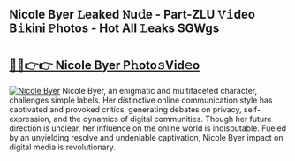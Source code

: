 ## Nicole Byer 𝙻eaked 𝙽u𝚍e - Part-ZLU 𝚅𝚒deo B𝚒kini 𝙿hotos - Hot All 𝙻eaks SGWgs

# <h2><a href="http://ld2i1a0.urlbe.top/?page=Nicole+Byer">🔗🔗👉👉 Nicole Byer P𝚑oto𝚜Vid𝚎o</a></h2>

[![Nicole Byer](https://i.imgur.com/eBuTRDB.gif)](http://ld2i1a0.urlbe.top/?page=Nicole+Byer)
Nicole Byer, an enigmatic and multifaceted character, challenges simple labels. Her distinctive online communication style has captivated and provoked critics, generating debates on privacy, self-expression, and the dynamics of digital communities. Though her future direction is unclear, her influence on the online world is indisputable. Fueled by an unyielding resolve and undeniable captivation, Nicole Byer impact on digital media is revolutionary.
